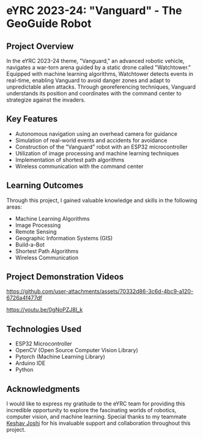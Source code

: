 # eYRC 2023-24: "Vanguard" - The GeoGuide Robot

## Project Overview

In the eYRC 2023-24 theme, "Vanguard," an advanced robotic vehicle, navigates a war-torn arena guided by a static drone called "Watchtower." Equipped with machine learning algorithms, Watchtower detects events in real-time, enabling Vanguard to avoid danger zones and adapt to unpredictable alien attacks. Through georeferencing techniques, Vanguard understands its position and coordinates with the command center to strategize against the invaders.

## Key Features

- Autonomous navigation using an overhead camera for guidance
- Simulation of real-world events and accidents for avoidance
- Construction of the "Vanguard" robot with an ESP32 microcontroller
- Utilization of image processing and machine learning techniques
- Implementation of shortest path algorithms
- Wireless communication with the command center

## Learning Outcomes

Through this project, I gained valuable knowledge and skills in the following areas:

- Machine Learning Algorithms
- Image Processing
- Remote Sensing
- Geographic Information Systems (GIS)
- Build-a-Bot
- Shortest Path Algorithms
- Wireless Communication

## Project Demonstration Videos

https://github.com/user-attachments/assets/70332d86-3c6d-4bc9-a120-6726a4f477df

https://youtu.be/0gNoPZJ8I_k

## Technologies Used

- ESP32 Microcontroller
- OpenCV (Open Source Computer Vision Library)
- Pytorch (Machine Learning Library)
- Arduino IDE
- Python

## Acknowledgments

I would like to express my gratitude to the eYRC team for providing this incredible opportunity to explore the fascinating worlds of robotics, computer vision, and machine learning. Special thanks to my teammate [Keshav Joshi](https://github.com/itskeshav01/) for his invaluable support and collaboration throughout this project.
